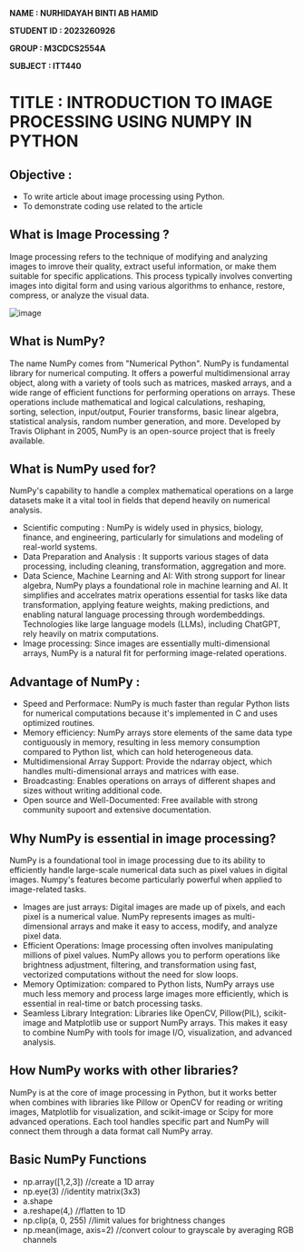 **NAME : NURHIDAYAH BINTI AB HAMID**

**STUDENT ID : 2023260926**

**GROUP : M3CDCS2554A**

**SUBJECT : ITT440**

**TITLE : INTRODUCTION TO IMAGE PROCESSING USING NUMPY IN PYTHON**    
===

**Objective** :
--

- To write article about image processing using Python.
- To demonstrate coding use related to the article

**What is Image Processing ?**
---

Image processing refers to the technique of modifying and analyzing images to imrove their quality, extract useful information, or make them suitable for specific applications. This process typically involves converting images into digital form and using various algorithms to enhance, restore, compress, or analyze the visual data.

![image](https://github.com/user-attachments/assets/c3dc6655-0ad5-4517-9c9a-999f6ad2a043)

**What is NumPy?**
---

The name NumPy comes from "Numerical Python". NumPy is fundamental library for numerical computing. It offers a powerful multidimensional array object, along with a variety of tools such as matrices, masked arrays, and a wide range of efficient functions for performing operations on arrays. These operations include mathematical and logical calculations, reshaping, sorting, selection, input/output, Fourier transforms, basic linear algebra, statistical analysis, random number generation, and more. Developed by Travis Oliphant in 2005, NumPy is an open-source project that is freely available.

**What is NumPy used for?**
---

NumPy's capability to handle a complex mathematical operations on a large datasets make it a vital tool in fields that depend heavily on numerical analysis.

* Scientific computing : NumPy is widely used in physics, biology, finance, and engineering, particularly for simulations and modeling of real-world systems.
* Data Preparation and Analysis : It supports various stages of data processing, including cleaning, transformation, aggregation and more.
* Data Science, Machine Learning and AI: With strong support for linear algebra, NumPy plays a foundational role in machine learning and AI. It simplifies and accelrates matrix operations essential for tasks like data transformation, applying feature weights, making predictions, and enabling natural language processing through wordembeddings. Technologies like large language models (LLMs), including ChatGPT, rely heavily on matrix computations.
* Image processing: Since images are essentially multi-dimensional arrays, NumPy is a natural fit for performing image-related operations.

**Advantage of NumPy :**
---

* Speed and Performace: NumPy is much faster than regular Python lists for numerical computations because it's implemented in  C and uses optimized routines. 
* Memory efficiency: NumPy arrays store elements of the same data type contiguously in memory, resulting in less memory consumption compared to Python list, which can hold heterogeneous data.
* Multidimensional Array Support: Provide the ndarray object, which handles multi-dimensional arrays and matrices with ease.
* Broadcasting: Enables operations on arrays of different shapes and sizes without writing additional code.
* Open source and Well-Documented: Free available with strong community supoort and extensive documentation.

**Why NumPy is essential in image processing?**
---

NumPy is a foundational tool in image processing due to its ability to efficiently handle large-scale numerical data such as pixel values in digital images. Numpy's features become particularly powerful when applied to image-related tasks.
* Images are just arrays: Digital images are made up of pixels, and each pixel is a numerical value. NumPy represents images as multi-dimensional arrays and make it easy to access, modify, and analyze pixel data.
* Efficient Operations: Image processing often involves manipulating millions of pixel values. NumPy allows you to perform operations like brightness adjustment, filtering, and transformation using fast, vectorized computations without the need for slow loops.
* Memory Optimization: compared to Python lists, NumPy arrays use much less memory and process large images more efficiently, which is essential in real-time or batch processing tasks.
* Seamless Library Integration: Libraries like OpenCV, Pillow(PIL), scikit-image and Matplotlib use or support NumPy arrays. This makes it easy to combine NumPy with tools for image I/O, visualization, and advanced analysis. 

**How NumPy works with other libraries?**
---
NumPy is at the core of image processing in Python, but it works better when combines with libraries like Pillow or OpenCV for reading or writing images, Matplotlib for visualization, and scikit-image or Scipy for more advanced operations. Each tool handles specific part and NumPy will connect them through a data format call NumPy array.

**Basic NumPy Functions**
---
* np.array([1,2,3])   //create a 1D array
* np.eye(3)   //identity matrix(3x3)
* a.shape
* a.reshape(4,)   //flatten to 1D
* np.clip(a, 0, 255)   //limit values for brightness changes
* np.mean(image, axis=2)   //convert colour to grayscale by averaging RGB channels

